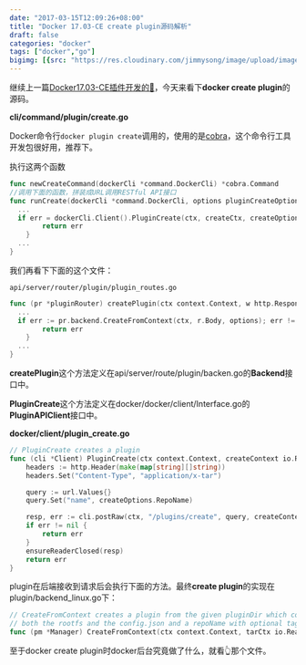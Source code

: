 ```yaml
---
date: "2017-03-15T12:09:26+08:00"
title: "Docker 17.03-CE create plugin源码解析"
draft: false
categories: "docker"
tags: ["docker","go"]
bigimg: [{src: "https://res.cloudinary.com/jimmysong/image/upload/images/20160403050.jpg", desc: "故宫 Apr 3,2016"}]
---
```


继续上一篇[Docker17.03-CE插件开发的🌰](https://jimmysong.io/blogs/docker-plugin-develop/)，今天来看下**docker create plugin**的源码。

**cli/command/plugin/create.go**

Docker命令行`docker plugin create`调用的，使用的是[cobra](http://github.com/spf13/cobra)，这个命令行工具开发包很好用，推荐下。

执行这两个函数

```go
func newCreateCommand(dockerCli *command.DockerCli) *cobra.Command 
//调用下面的函数，拼装成URL调用RESTful API接口
func runCreate(dockerCli *command.DockerCli, options pluginCreateOptions) error {
  ...
  if err = dockerCli.Client().PluginCreate(ctx, createCtx, createOptions); err != nil {
		return err
	}
  ...
}
```

我们再看下下面的这个文件：

```http
api/server/router/plugin/plugin_routes.go
```

```go
func (pr *pluginRouter) createPlugin(ctx context.Context, w http.ResponseWriter, r *http.Request, vars map[string]string) error {
  ...
  if err := pr.backend.CreateFromContext(ctx, r.Body, options); err != nil {
		return err
	}
  ...
}
```

**createPlugin**这个方法定义在api/server/route/plugin/backen.go的**Backend**接口中。

**PluginCreate**这个方法定义在docker/docker/client/Interface.go的**PluginAPIClient**接口中。

**docker/client/plugin_create.go**

```go
// PluginCreate creates a plugin
func (cli *Client) PluginCreate(ctx context.Context, createContext io.Reader, createOptions types.PluginCreateOptions) error {
	headers := http.Header(make(map[string][]string))
	headers.Set("Content-Type", "application/x-tar")

	query := url.Values{}
	query.Set("name", createOptions.RepoName)

	resp, err := cli.postRaw(ctx, "/plugins/create", query, createContext, headers)
	if err != nil {
		return err
	}
	ensureReaderClosed(resp)
	return err
}
```

plugin在后端接收到请求后会执行下面的方法。最终**create plugin**的实现在plugin/backend_linux.go下：

```go
// CreateFromContext creates a plugin from the given pluginDir which contains
// both the rootfs and the config.json and a repoName with optional tag.
func (pm *Manager) CreateFromContext(ctx context.Context, tarCtx io.ReadCloser, options *types.PluginCreateOptions) (err error) {}
```

至于docker create plugin时docker后台究竟做了什么，就看👆那个文件。

